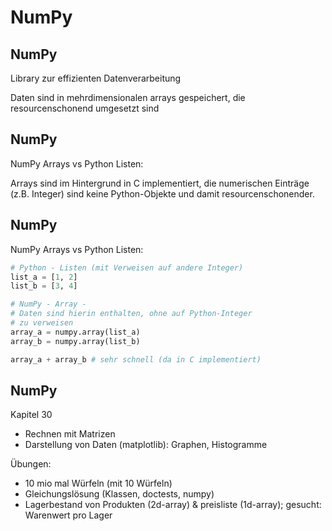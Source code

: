 # NumPy

## NumPy

Library zur effizienten Datenverarbeitung

Daten sind in mehrdimensionalen arrays gespeichert, die resourcenschonend umgesetzt sind

## NumPy

NumPy Arrays vs Python Listen:

Arrays sind im Hintergrund in C implementiert, die numerischen Einträge (z.B. Integer) sind keine Python-Objekte und damit resourcenschonender.

## NumPy

NumPy Arrays vs Python Listen:

```py
# Python - Listen (mit Verweisen auf andere Integer)
list_a = [1, 2]
list_b = [3, 4]

# NumPy - Array -
# Daten sind hierin enthalten, ohne auf Python-Integer
# zu verweisen
array_a = numpy.array(list_a)
array_b = numpy.array(list_b)

array_a + array_b # sehr schnell (da in C implementiert)
```

## NumPy

Kapitel 30

- Rechnen mit Matrizen
- Darstellung von Daten (matplotlib): Graphen, Histogramme

Übungen:

- 10 mio mal Würfeln (mit 10 Würfeln)
- Gleichungslösung (Klassen, doctests, numpy)
- Lagerbestand von Produkten (2d-array) & preisliste (1d-array); gesucht: Warenwert pro Lager
